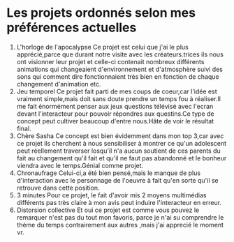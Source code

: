 # Les projets ordonnés selon mes préférences actuelles
1. L'horloge de l'apocalypse
Ce projet est celui que j'ai le plus apprécié,parce que durant notre visite avec les créateurs.trices ils nous ont visionner leur projet et celle-ci contenait nombreux différents animations qui changeaient d'environnement et d'atmosphère suivi des sons qui comment dire fonctionnaient très bien en fonction de chaque changement d'animation etc.
2. Jeu temporel
Ce projet fait parti de mes coups de coeur,car l'idée est vraiment simple,mais doit sans doute prendre un temps fou à réaliser.Il me fait énormément penser aux jeux questions télévisé avec l'ecran devant l'interacteur pour pouvoir répondres aux questins.Ce type de concept peut cultiver beaucoup d'entre nous.Hâte de voir le résultat final.
3. Chère Sasha
Ce concept est bien évidemment dans mon top 3,car avec ce projet ils cherchent à nous sensibiliser à montrer ce qu'un adolescent peut réellement traverser losqu'il n'a aucun soutient de ces parents du fait au changement qu'il fait et qu'il ne faut pas abandonné et le bonheur viendra avec le temps.Génial comme projet.
4. Chronaufrage
Celui-ci,a été bien pensé,mais le manque de plus d'interaction avec le personnage de l'oeuvre à fait qu'en sorte qu'il se retrouve dans cette position.
5. 3 minutes
Pour ce projet, le fait d'avoir mis 2 moyens multimédias différents pas très claire à mon avis peut induire l'interacteur en erreur.
6. Distorsion collective
Et oui ce projet est comme vous pouvez le remarquer n'est pas du tout mon favoris, parce je n'ai su comprendre le thème du temps contrairement aux autres ,mais j'ai apprecié le moment vr.
